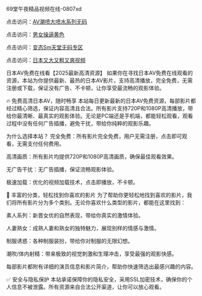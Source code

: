 69堂午夜精品视频在线-0807xd


点击访问：<a href="https://heiliaowzu4ur.pages.dev">AV潮喷大喷水系列无码</a>

点击访问：<a href="https://heiliaoxqkkct.pages.dev">男女操逼黄色</a>

点击访问：<a href="https://heiliaozj3tjd.pages.dev">变态Sm天堂无码专区</a>

点击访问：<a href="https://heiliaoxwd5i8.pages.dev">日本又大又粗又爽视频</a>


日本AV免费在线看【2025最新高清资源】
如果你在寻找日本AV免费在线观看的资源，本站为你提供最新、最热的日本AV影片，支持高清播放，完全免费，无需注册或下载，保证没有广告、不卡顿，让你享受最流畅的观影体验。

🔥 免费高清日本AV，随时畅享
本站每日更新最新的日本AV免费资源，每部影片都经过精心筛选，保证内容高清且合法。所有影片支持720P和1080P高清播放，带给你最清晰、最真实的观影体验。无论是PC端还是手机端，都能轻松观看，观看过程中没有任何广告插播，避免干扰，带给你纯粹的观影乐趣。

为什么选择本站？
完全免费：所有影片完全免费，用户无需注册，点击即可观看，无需支付任何费用。

高清画质：所有影片均提供720P和1080P高清画质，确保最佳观看效果。

无广告干扰：无广告插播，保证流畅观影体验。

极速加载：优化的视频加载技术，点击即播放，不卡顿。

🧡 丰富的分类，轻松找到你喜欢的影片
为了帮助你更轻松地找到喜欢的影片，我们将所有影片分为多个类别。无论你喜欢什么类型的影片，都能在这里找到：

素人系列：新晋女优的自然表现，带给你真实的激情体验。

人妻熟女：成熟人妻和熟女的独特魅力，展现别样的情感与激情。

制服诱惑：各种制服装扮，带给你对制服的无限幻想。

潮吹/体内射精：带来极致的视觉刺激和生理冲击，享受最强的观影快感。

每部影片都附有详细的演员信息和影片简介，帮助你快速筛选出最感兴趣的内容。

✅ 安全与隐私保护
本站承诺保障你的隐私安全，采用SSL加密技术，确保你的个人信息不被泄露。所有资源来自合法公开渠道，让你可以放心观看。


<span style="display:none;">[Canonical link]( https://github.com/562xda ）</span>
